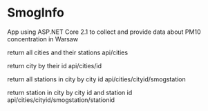 # SmogInfo
App using ASP.NET Core 2.1 to collect and provide data about PM10 concentration in Warsaw

return all cities and their stations
api/cities

return city by their id
api/cities/id

return all stations in city by city id
api/cities/cityid/smogstation

return station in city by city id and station id
api/cities/cityid/smogstation/stationid

